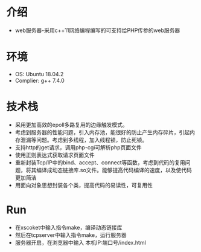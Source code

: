 # 介绍
* web服务器-采用c++11网络编程编写的可支持给PHP传参的web服务器

# 环境
* OS: Ubuntu 18.04.2
* Complier: g++ 7.4.0

# 技术栈
* 采用更加高效的epoll多路复用的边缘触发模式。
* 考虑到服务器的性能问题，引入内存池，能很好的防止产生内存碎片，引起内存泄漏等问题。考虑到多线程，加入线程锁，防止死锁。
* 支持http的get请求，调用php-cgi可解析php页面文件
* 使用正则表达式获取请求页面文件
* 重新封装Tcp/IP中的bind、accept、connect等函数，考虑到代码的复用问题，将其编译成动态链接库.so文件。能够提高代码编译的速度，以及使代码更加简洁
* 用面向对象思想封装各个类，提高代码的易读性，可复用性


# Run
* 在xscoket中输入指令make，编译动态链接库
* 然后在tcpserver中输入指令make，运行服务器
* 服务器开启，在浏览器中输入  本机IP:端口号/index.html   
